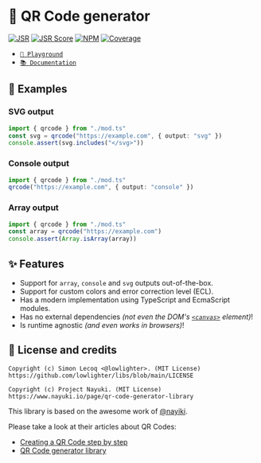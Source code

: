 # 🔳 QR Code generator

[![JSR](https://jsr.io/badges/@libs/qrcode)](https://jsr.io/@libs/qrcode) [![JSR Score](https://jsr.io/badges/@libs/qrcode/score)](https://jsr.io/@libs/qrcode)
[![NPM](https://img.shields.io/npm/v/@lowlighter%2Fqrcode?logo=npm&labelColor=cb0000&color=183e4e)](https://www.npmjs.com/package/@lowlighter/qrcode) [![Coverage](https://libs-coverage.lecoq.io/qrcode/badge.svg)](https://libs-coverage.lecoq.io/qrcode)

- [`🦕 Playground`](https://libs.lecoq.io/qrcode)
- [`📚 Documentation`](https://jsr.io/@libs/qrcode/doc)

## 📑 Examples

### SVG output

```ts
import { qrcode } from "./mod.ts"
const svg = qrcode("https://example.com", { output: "svg" })
console.assert(svg.includes("</svg>"))
```

### Console output

```ts
import { qrcode } from "./mod.ts"
qrcode("https://example.com", { output: "console" })
```

### Array output

```ts
import { qrcode } from "./mod.ts"
const array = qrcode("https://example.com")
console.assert(Array.isArray(array))
```

## ✨ Features

- Support for `array`, `console` and `svg` outputs out-of-the-box.
- Support for custom colors and error correction level (ECL).
- Has a modern implementation using TypeScript and EcmaScript modules.
- Has no external dependencies _(not even the DOM's [`<canvas>`](https://developer.mozilla.org/en-US/docs/Web/HTML/Element/canvas) element)_!
- Is runtime agnostic _(and even works in browsers)_!

## 📜 License and credits

```plaintext
Copyright (c) Simon Lecoq <@lowlighter>. (MIT License)
https://github.com/lowlighter/libs/blob/main/LICENSE

Copyright (c) Project Nayuki. (MIT License)
https://www.nayuki.io/page/qr-code-generator-library
```

This library is based on the awesome work of [@nayiki](https://github.com/nayuki).

Please take a look at their articles about QR Codes:

- [Creating a QR Code step by step](https://www.nayuki.io/page/creating-a-qr-code-step-by-step)
- [QR Code generator library](https://www.nayuki.io/page/qr-code-generator-library)

